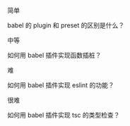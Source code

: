 简单

babel 的 plugin 和 preset 的区别是什么？

中等

如何用 babel 插件实现函数插桩？

难

如何用 babel 插件实现 eslint 的功能？

很难

如何用 babel 插件实现 tsc 的类型检查？